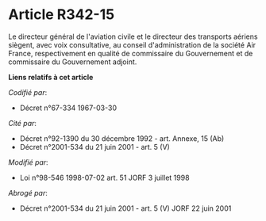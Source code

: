 # Article R342-15

Le directeur général de l'aviation civile et le directeur des transports aériens siègent, avec voix consultative, au conseil
d'administration de la société Air France, respectivement en qualité de commissaire du Gouvernement et de commissaire du
Gouvernement adjoint.

**Liens relatifs à cet article**

_Codifié par_:

  - Décret n°67-334 1967-03-30

_Cité par_:

  - Décret n°92-1390 du 30 décembre 1992 - art. Annexe, 15 (Ab)
  - Décret n°2001-534 du 21 juin 2001 - art. 5 (V)

_Modifié par_:

  - Loi n°98-546 1998-07-02 art. 51 JORF 3 juillet 1998

_Abrogé par_:

  - Décret n°2001-534 du 21 juin 2001 - art. 5 (V) JORF 22 juin 2001
